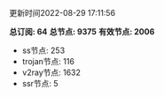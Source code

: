 更新时间2022-08-29 17:11:56

**总订阅: 64**
**总节点: 9375**
**有效节点: 2006**
- ss节点: 253
- trojan节点: 116
- v2ray节点: 1632
- ssr节点: 5
